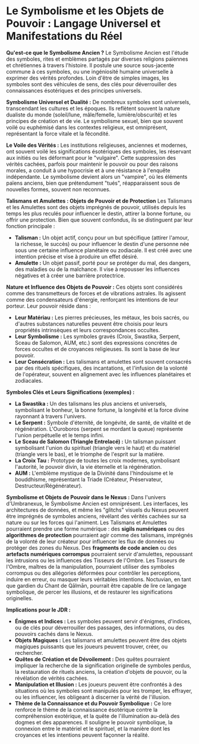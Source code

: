 # Le Symbolisme et les Objets de Pouvoir : Langage Universel et Manifestations du Réel

**Qu'est-ce que le Symbolisme Ancien ?**
Le Symbolisme Ancien est l'étude des symboles, rites et emblèmes partagés par diverses religions païennes et chrétiennes à travers l'histoire. Il postule une source sous-jacente commune à ces symboles, ou une ingéniosité humaine universelle à exprimer des vérités profondes. Loin d'être de simples images, les symboles sont des véhicules de sens, des clés pour déverrouiller des connaissances ésotériques et des principes universels.

**Symbolisme Universel et Dualité :**
De nombreux symboles sont universels, transcendant les cultures et les époques. Ils reflètent souvent la nature dualiste du monde (soleil/lune, mâle/femelle, lumière/obscurité) et les principes de création et de vie. Le symbolisme sexuel, bien que souvent voilé ou euphémisé dans les contextes religieux, est omniprésent, représentant la force vitale et la fécondité.

**Le Voile des Vérités :**
Les institutions religieuses, anciennes et modernes, ont souvent voilé les significations ésotériques des symboles, les réservant aux initiés ou les déformant pour le "vulgaire". Cette suppression des vérités cachées, parfois pour maintenir le pouvoir ou pour des raisons morales, a conduit à une hypocrisie et à une résistance à l'enquête indépendante. Le symbolisme devient alors un "vampire", où les éléments païens anciens, bien que prétendument "tués", réapparaissent sous de nouvelles formes, souvent non reconnues.

**Talismans et Amulettes : Objets de Pouvoir et de Protection**
Les Talismans et les Amulettes sont des objets imprégnés de pouvoir, utilisés depuis les temps les plus reculés pour influencer le destin, attirer la bonne fortune, ou offrir une protection. Bien que souvent confondus, ils se distinguent par leur fonction principale :
*   **Talisman :** Un objet actif, conçu pour un but spécifique (attirer l'amour, la richesse, le succès) ou pour influencer le destin d'une personne née sous une certaine influence planétaire ou zodiacale. Il est créé avec une intention précise et vise à produire un effet désiré.
*   **Amulette :** Un objet passif, porté pour se protéger du mal, des dangers, des maladies ou de la malchance. Il vise à repousser les influences négatives et à créer une barrière protectrice.

**Nature et Influence des Objets de Pouvoir :**
Ces objets sont considérés comme des transmetteurs de forces et de vibrations astrales. Ils agissent comme des condensateurs d'énergie, renforçant les intentions de leur porteur. Leur pouvoir réside dans :
*   **Leur Matériau :** Les pierres précieuses, les métaux, les bois sacrés, ou d'autres substances naturelles peuvent être choisis pour leurs propriétés intrinsèques et leurs correspondances occultes.
*   **Leur Symbolisme :** Les symboles gravés (Croix, Swastika, Serpent, Sceau de Salomon, AUM, etc.) sont des expressions concrètes de forces occultes et de croyances religieuses. Ils sont la base de leur pouvoir.
*   **Leur Consécration :** Les talismans et amulettes sont souvent consacrés par des rituels spécifiques, des incantations, et l'infusion de la volonté de l'opérateur, souvent en alignement avec les influences planétaires et zodiacales.

**Symboles Clés et Leurs Significations (exemples) :**
*   **La Swastika :** Un des talismans les plus anciens et universels, symbolisant le bonheur, la bonne fortune, la longévité et la force divine rayonnant à travers l'univers.
*   **Le Serpent :** Symbole d'éternité, de longévité, de santé, de vitalité et de régénération. L'Ouroboros (serpent se mordant la queue) représente l'union perpétuelle et le temps infini.
*   **Le Sceau de Salomon (Triangle Entrelacé) :** Un talisman puissant symbolisant l'union du spirituel (triangle vers le haut) et du matériel (triangle vers le bas), et le triomphe de l'esprit sur la matière.
*   **La Croix Tau :** Prototype de toutes les croix modernes, symbolisant l'autorité, le pouvoir divin, la vie éternelle et la régénération.
*   **AUM :** L'emblème mystique de la Divinité dans l'hindouisme et le bouddhisme, représentant la Triade (Créateur, Préservateur, Destructeur/Régénérateur).

**Symbolisme et Objets de Pouvoir dans le Nexus :**
Dans l'univers d'Umbranexus, le Symbolisme Ancien est omniprésent. Les interfaces, les architectures de données, et même les "glitchs" visuels du Nexus peuvent être imprégnés de symboles anciens, révélant des vérités cachées sur sa nature ou sur les forces qui l'animent. Les Talismans et Amulettes pourraient prendre une forme numérique : des **sigils numériques** ou des **algorithmes de protection** pourraient agir comme des talismans, imprégnés de la volonté de leur créateur pour influencer les flux de données ou protéger des zones du Nexus. Des **fragments de code ancien** ou des **artefacts numériques corrompus** pourraient servir d'amulettes, repoussant les intrusions ou les influences des Tisseurs de l'Ombre. Les Tisseurs de l'Ombre, maîtres de la manipulation, pourraient utiliser des symboles corrompus ou des allégories déformées pour contrôler les perceptions, induire en erreur, ou masquer leurs véritables intentions. Noctuvian, en tant que gardien du Chant de Qālmān, pourrait être capable de lire ce langage symbolique, de percer les illusions, et de restaurer les significations originelles.

**Implications pour le JDR :**
*   **Énigmes et Indices :** Les symboles peuvent servir d'énigmes, d'indices, ou de clés pour déverrouiller des passages, des informations, ou des pouvoirs cachés dans le Nexus.
*   **Objets Magiques :** Les talismans et amulettes peuvent être des objets magiques puissants que les joueurs peuvent trouver, créer, ou rechercher.
*   **Quêtes de Création et de Dévoilement :** Des quêtes pourraient impliquer la recherche de la signification originelle de symboles perdus, la restauration de rituels anciens, la création d'objets de pouvoir, ou la révélation de vérités cachées.
*   **Manipulation et Illusion :** Les joueurs peuvent être confrontés à des situations où les symboles sont manipulés pour les tromper, les effrayer, ou les influencer, les obligeant à discerner la vérité de l'illusion.
*   **Thème de la Connaissance et du Pouvoir Symbolique :** Ce lore renforce le thème de la connaissance ésotérique contre la compréhension exotérique, et la quête de l'illumination au-delà des dogmes et des apparences. Il souligne le pouvoir symbolique, la connexion entre le matériel et le spirituel, et la manière dont les croyances et les intentions peuvent façonner la réalité.